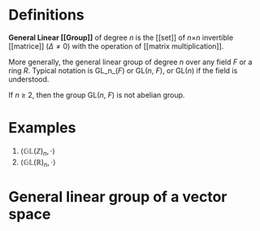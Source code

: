# Definitions
**General Linear [[Group]]** of degree _n_ is the [[set]] of _n_×_n_ invertible [[matrice]] ($\Delta \neq 0$) with the operation of [[matrix multiplication]].

More generally, the general linear group of degree _n_ over any field _F_ or a ring _R_.
Typical notation is GL_n_(_F_) or GL(_n_, _F_), or GL(_n_) if the field is understood.

If _n_ ≥ 2, then the group GL(_n_, _F_) is not abelian group.
# Examples
1) $\langle \mathbb{GL}(\mathbb{Z})_{n}, \cdot \rangle$ 
2) $\langle \mathbb{GL}(\mathbb{R})_{n}, \cdot \rangle$

# General linear group of a vector space